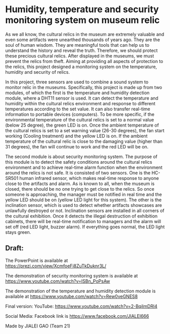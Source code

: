# Humidity, temperature and security monitoring system on museum relic

As we all know, the cultural relics in the museum are extremely valuable and even some artifacts were unearthed thousands of years ago. They are the soul of human wisdom. They are meaningful tools that can help us to understand the history and reveal the truth. Therefore, we should protect these precious cultural relics. After displayed in the museums, we must prevent the relics from theft. Aiming at providing all aspects of protection to the relics, this project designed a monitoring system on the temperature, humidity and security of relics.

In this project, three sensors are used to combine a sound system to monitor relic in the museums. Specifically, this project is made up from two modules, of which the first is the temperature and humidity detection module, where a DHT11 sensor is used. It can detect the temperature and humidity within the cultural relics environment and response to different temperatures according to the set value. It can also transfer real-time information to portable devices (computers). To be more specific, if the environmental temperature of the cultural relics is set to a normal value (below 25 degree), the green LED is on. Once the ambient temperature of the cultural relics is set to a set warning value (26-30 degrees), the fan start working (Cooling treatment) and the yellow LED is on. If the ambient temperature of the cultural relic is close to the damaging value (higher than 31 degrees), the fan will continue to work and the red LED will be on. 

The second module is about security monitoring system. The purpose of this module is to detect the safety conditions around the cultural relics environment and to achieve real-time alarm function when the environment around the relics is not safe. It is consisted of two sensors. One is the HC-SR501 human infrared sensor, which makes real-time response to anyone close to the artifacts and alarm. As is known to all, when the museum is closed, there should be no one trying to get close to the relics. So once someone is approaching, the manager must be notified in real time and the yellow LED should be on (yellow LED light for this system). The other is the inclination sensor, which is used to detect whether artifacts showcases are unlawfully destroyed or not. Inclination sensors are installed in all corners of the cultural exhibition. Once it detects the illegal destruction of exhibition cabinets, there will be real-time notification to managers and the alarm will set off (red LED light, buzzer alarm). If everything goes normal, the LED light stays green. 

## Draft:

The PowerPoint is available at https://prezi.com/view/XcmfoeFi8ZuTkDuknr3L/

The demonstration of security monitoring system is available at https://www.youtube.com/watch?v=ISBn_PoPsAw

The demonstration of the temperature and humidity detection module is available at https://www.youtube.com/watch?v=Rew0veGNES8

Final version:
YouTube: https://www.youtube.com/watch?v=2-BqilmDRl4

Social Media: Facebook link is https://www.facebook.com/JIALEI666







Made by JIALEI GAO (Team 21)



